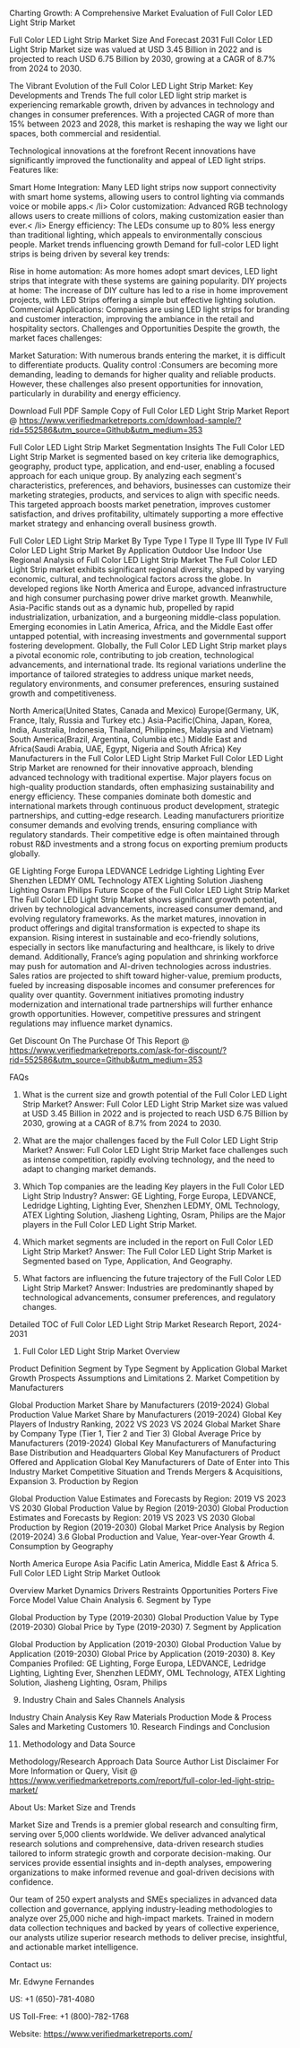 Charting Growth: A Comprehensive Market Evaluation of Full Color LED Light Strip Market


Full Color LED Light Strip Market Size And Forecast 2031
Full Color LED Light Strip Market size was valued at USD 3.45 Billion in 2022 and is projected to reach USD 6.75 Billion by 2030, growing at a CAGR of 8.7% from 2024 to 2030.

The Vibrant Evolution of the Full Color LED Light Strip Market: Key Developments and Trends
The full color LED light strip market is experiencing remarkable growth, driven by advances in technology and changes in consumer preferences. With a projected CAGR of more than 15% between 2023 and 2028, this market is reshaping the way we light our spaces, both commercial and residential.

Technological innovations at the forefront
Recent innovations have significantly improved the functionality and appeal of LED light strips. Features like:

Smart Home Integration: Many LED light strips now support connectivity with smart home systems, allowing users to control lighting via commands voice or mobile apps.< /li>
Color customization: Advanced RGB technology allows users to create millions of colors, making customization easier than ever.< /li>
Energy efficiency: The LEDs consume up to 80% less energy than traditional lighting, which appeals to environmentally conscious people.
Market trends influencing growth
Demand for full-color LED light strips is being driven by several key trends:

Rise in home automation: As more homes adopt smart devices, LED light strips that integrate with these systems are gaining popularity.
DIY projects at home: The increase of DIY culture has led to a rise in home improvement projects, with LED Strips offering a simple but effective lighting solution.
Commercial Applications: Companies are using LED light strips for branding and customer interaction, improving the ambiance in the retail and hospitality sectors.
Challenges and Opportunities
Despite the growth, the market faces challenges:

Market Saturation: With numerous brands entering the market, it is difficult to differentiate products.
Quality control :Consumers are becoming more demanding, leading to demands for higher quality and reliable products.
However, these challenges also present opportunities for innovation, particularly in durability and energy efficiency.

Download Full PDF Sample Copy of Full Color LED Light Strip Market Report @ https://www.verifiedmarketreports.com/download-sample/?rid=552586&utm_source=Github&utm_medium=353

Full Color LED Light Strip Market Segmentation Insights
The Full Color LED Light Strip Market is segmented based on key criteria like demographics, geography, product type, application, and end-user, enabling a focused approach for each unique group. By analyzing each segment's characteristics, preferences, and behaviors, businesses can customize their marketing strategies, products, and services to align with specific needs. This targeted approach boosts market penetration, improves customer satisfaction, and drives profitability, ultimately supporting a more effective market strategy and enhancing overall business growth.

Full Color LED Light Strip Market By Type
Type I
Type II
Type III
Type IV
Full Color LED Light Strip Market By Application
Outdoor Use
Indoor Use
Regional Analysis of Full Color LED Light Strip Market
The Full Color LED Light Strip market exhibits significant regional diversity, shaped by varying economic, cultural, and technological factors across the globe. In developed regions like North America and Europe, advanced infrastructure and high consumer purchasing power drive market growth. Meanwhile, Asia-Pacific stands out as a dynamic hub, propelled by rapid industrialization, urbanization, and a burgeoning middle-class population. Emerging economies in Latin America, Africa, and the Middle East offer untapped potential, with increasing investments and governmental support fostering development. Globally, the Full Color LED Light Strip market plays a pivotal economic role, contributing to job creation, technological advancements, and international trade. Its regional variations underline the importance of tailored strategies to address unique market needs, regulatory environments, and consumer preferences, ensuring sustained growth and competitiveness.

North America(United States, Canada and Mexico)
Europe(Germany, UK, France, Italy, Russia and Turkey etc.)
Asia-Pacific(China, Japan, Korea, India, Australia, Indonesia, Thailand, Philippines, Malaysia and Vietnam)
South America(Brazil, Argentina, Columbia etc.)
Middle East and Africa(Saudi Arabia, UAE, Egypt, Nigeria and South Africa)
Key Manufacturers in the Full Color LED Light Strip Market
Full Color LED Light Strip Market are renowned for their innovative approach, blending advanced technology with traditional expertise. Major players focus on high-quality production standards, often emphasizing sustainability and energy efficiency. These companies dominate both domestic and international markets through continuous product development, strategic partnerships, and cutting-edge research. Leading manufacturers prioritize consumer demands and evolving trends, ensuring compliance with regulatory standards. Their competitive edge is often maintained through robust R&D investments and a strong focus on exporting premium products globally.

GE Lighting
Forge Europa
LEDVANCE
Ledridge Lighting
Lighting Ever
Shenzhen LEDMY
OML Technology
ATEX Lighting Solution
Jiasheng Lighting
Osram
Philips
Future Scope of the Full Color LED Light Strip Market
The Full Color LED Light Strip Market shows significant growth potential, driven by technological advancements, increased consumer demand, and evolving regulatory frameworks. As the market matures, innovation in product offerings and digital transformation is expected to shape its expansion. Rising interest in sustainable and eco-friendly solutions, especially in sectors like manufacturing and healthcare, is likely to drive demand. Additionally, France’s aging population and shrinking workforce may push for automation and AI-driven technologies across industries. Sales ratios are projected to shift toward higher-value, premium products, fueled by increasing disposable incomes and consumer preferences for quality over quantity. Government initiatives promoting industry modernization and international trade partnerships will further enhance growth opportunities. However, competitive pressures and stringent regulations may influence market dynamics.

Get Discount On The Purchase Of This Report @ https://www.verifiedmarketreports.com/ask-for-discount/?rid=552586&utm_source=Github&utm_medium=353

FAQs
1. What is the current size and growth potential of the Full Color LED Light Strip Market?
Answer: Full Color LED Light Strip Market size was valued at USD 3.45 Billion in 2022 and is projected to reach USD 6.75 Billion by 2030, growing at a CAGR of 8.7% from 2024 to 2030.

2. What are the major challenges faced by the Full Color LED Light Strip Market?
Answer: Full Color LED Light Strip Market face challenges such as intense competition, rapidly evolving technology, and the need to adapt to changing market demands.

3. Which Top companies are the leading Key players in the Full Color LED Light Strip Industry?
Answer: GE Lighting, Forge Europa, LEDVANCE, Ledridge Lighting, Lighting Ever, Shenzhen LEDMY, OML Technology, ATEX Lighting Solution, Jiasheng Lighting, Osram, Philips are the Major players in the Full Color LED Light Strip Market.

4. Which market segments are included in the report on Full Color LED Light Strip Market?
Answer: The Full Color LED Light Strip Market is Segmented based on Type, Application, And Geography.

5. What factors are influencing the future trajectory of the Full Color LED Light Strip Market?
Answer: Industries are predominantly shaped by technological advancements, consumer preferences, and regulatory changes.

Detailed TOC of Full Color LED Light Strip Market Research Report, 2024-2031
1. Full Color LED Light Strip Market Overview

Product Definition
Segment by Type
Segment by Application
Global Market Growth Prospects
Assumptions and Limitations
2. Market Competition by Manufacturers

Global Production Market Share by Manufacturers (2019-2024)
Global Production Value Market Share by Manufacturers (2019-2024)
Global Key Players of Industry Ranking, 2022 VS 2023 VS 2024
Global Market Share by Company Type (Tier 1, Tier 2 and Tier 3)
Global Average Price by Manufacturers (2019-2024)
Global Key Manufacturers of Manufacturing Base Distribution and Headquarters
Global Key Manufacturers of Product Offered and Application
Global Key Manufacturers of Date of Enter into This Industry
Market Competitive Situation and Trends
Mergers & Acquisitions, Expansion
3. Production by Region

Global Production Value Estimates and Forecasts by Region: 2019 VS 2023 VS 2030
Global Production Value by Region (2019-2030)
Global Production Estimates and Forecasts by Region: 2019 VS 2023 VS 2030
Global Production by Region (2019-2030)
Global Market Price Analysis by Region (2019-2024) 3.6 Global Production and Value, Year-over-Year Growth
4. Consumption by Geography

North America
Europe
Asia Pacific
Latin America, Middle East & Africa
5. Full Color LED Light Strip Market Outlook

Overview
Market Dynamics
Drivers
Restraints
Opportunities
Porters Five Force Model
Value Chain Analysis 
6. Segment by Type

Global Production by Type (2019-2030)
Global Production Value by Type (2019-2030)
Global Price by Type (2019-2030)
7. Segment by Application

Global Production by Application (2019-2030)
Global Production Value by Application (2019-2030)
Global Price by Application (2019-2030)
8. Key Companies Profiled: GE Lighting, Forge Europa, LEDVANCE, Ledridge Lighting, Lighting Ever, Shenzhen LEDMY, OML Technology, ATEX Lighting Solution, Jiasheng Lighting, Osram, Philips

9. Industry Chain and Sales Channels Analysis

Industry Chain Analysis
Key Raw Materials
Production Mode & Process
Sales and Marketing
Customers
10. Research Findings and Conclusion

11. Methodology and Data Source

Methodology/Research Approach
Data Source
Author List
Disclaimer
For More Information or Query, Visit @ https://www.verifiedmarketreports.com/report/full-color-led-light-strip-market/

About Us: Market Size and Trends

Market Size and Trends is a premier global research and consulting firm, serving over 5,000 clients worldwide. We deliver advanced analytical research solutions and comprehensive, data-driven research studies tailored to inform strategic growth and corporate decision-making. Our services provide essential insights and in-depth analyses, empowering organizations to make informed revenue and goal-driven decisions with confidence.

Our team of 250 expert analysts and SMEs specializes in advanced data collection and governance, applying industry-leading methodologies to analyze over 25,000 niche and high-impact markets. Trained in modern data collection techniques and backed by years of collective experience, our analysts utilize superior research methods to deliver precise, insightful, and actionable market intelligence.

Contact us:

Mr. Edwyne Fernandes

US: +1 (650)-781-4080

US Toll-Free: +1 (800)-782-1768

Website: https://www.verifiedmarketreports.com/
